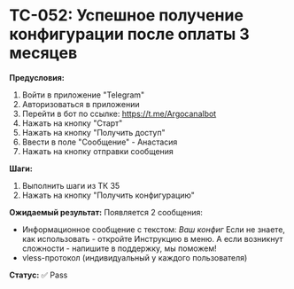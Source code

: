 # TC-052: Успешное получение конфигурации после оплаты 3 месяцев


**Предусловия:**
1. Войти в приложение "Telegram"
2. Авторизоваться в приложении
3. Перейти в бот по ссылке: https://t.me/Argocanalbot
4. Нажать на кнопку "Старт"
5. Нажать на кнопку "Получить доступ"
6. Ввести в поле "Сообщение" - Анастасия
7. Нажать на кнопку отправки сообщения

**Шаги:**
1. Выполнить шаги из ТК 35
2. Нажать на кнопку "Получить конфигурацию"

**Ожидаемый результат:**
Появляется 2 сообщения:
- Информационное сообщение с текстом: *Ваш конфиг*
Если не знаете, как использовать - откройте Инструкцию в меню.
А если возникнут сложности - напишите в поддержку, мы поможем!
- vless-протокол (индивидуальный у каждого пользователя)

**Статус:** ✅ Pass
